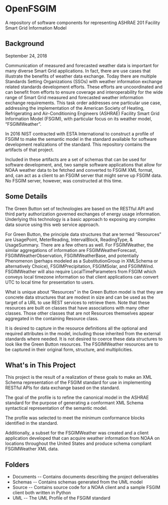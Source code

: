 # OpenFSGIM
A repository of software components for representing ASHRAE 201 Facility Smart Grid Information Model

## Background
September 24, 2018

Communication of measured and forecasted weather data is important for many diverse Smart Grid applications. In fact, there are use cases that illustrate the benefits of weather data exchange. Today there are multiple Standards Setting Organizations (SSOs) with weather information exchange related standards development efforts. These efforts are uncoordinated and can benefit from efforts to ensure coverage and interoperability for the wide range of Smart Grid measured and forecasted weather information exchange requirements.  This task order addresses one particular use case, addressing the implementation of the American Society of Heating, Refrigerating and Air-Conditioning Engineers (ASHRAE) Facility Smart Grid Information Model (FSGIM), with particular focus on its weather model, “FSGIMWeather”.

In 2016 NIST contracted with ESTA International to construct a profile of FSGIM to make the semantic model in the standard available for software development realizations of the standard. This repository contains the artifacts of that project.

Included in these artifacts are a set of schemas that can be used for software development, and, two sample software applications that allow for NOAA weather data to be fetched and converted to FSGIM XML format, and, can act as a client to an FSGIM server that might serve up FSGIM data. No FSGIM server, however, was constructed at this time.

## Some Details

The Green Button set of technologies are based on the RESTful API and third party authorization governed exchanges of energy usage information. Underlying this technology is a basic approach to exposing any complex data source using this web service approach.

For Green Button, the principle data structures that are termed “Resources” are UsagePoint, MeterReading, IntervalBlock, ReadingType, & UsageSummary. There are a few others as well. For FSGIMWeather, the similar aggregations of information are FSGIMWeatherForecast, FSGIMWeatherObservation, FSGIMWeatherBase, and potentially Phenomenon (perhaps modeled as a SubstitutionGroup in XMLSchema or alternatively Choice), FSGIMPrecipitation, FSGIMSolar, and FSGIMWind. FSGIMWeather will also require LocalTimeParameters from FSGIM which conveys local timezone information so that client applications can convert UTC to local time for presentation to users. 

What is unique about “Resources” in the Green Button model is that they are concrete data structures that are modest in size and can be used as the target of a URL to use REST services to retrieve them.  Note that these resources are built on classes that have associations with many other classes. Those other classes that are not Resources themselves appear aggregated in the containing Resource class.

It is desired to capture in the resource definitions all the optional and required attributes in the model, including those inherited from the external standards where needed. It is not desired to coerce these data structures to look like the Green Button resources. The FSGIMWeather resources are to be captured in their original form, structure, and multiplicities.

## What's in This Project
This project is the result of a realization of these goals to make an XML Schema representation of the FSGIM standard for use in implementing RESTful APIs for data exchange based on the standard.

The goal of the profile is to refine the canonical model in the ASHRAE standard for the purpose of generating a conformant XML Schema syntactical representation of the semantic model.

The profile was selected to meet the minimum conformance blocks identified in the standard.

Additionally, a subset for the FSGIMWeather was created and a client application developed that can acquire weather information from NOAA on locations throughout the United States and produce schema compliant FSGIMWeather XML data.

## Folders

* Documents -- Contains documents describing the project deliverables
* Schemas -- Contains schemas generated from the UML model
* Source -- Contains source code for a NOAA client and a sample FSGIM client both written in Python
* UML -- The UML Profile of the FSGIM standard
 